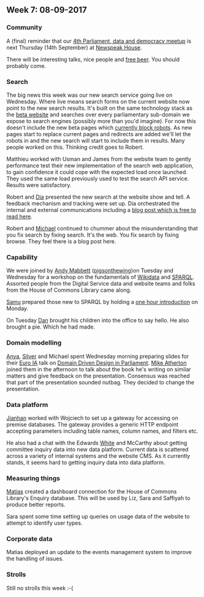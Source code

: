 ## Week 7: 08-09-2017

### Community

A (final) reminder that our [4th Parliament, data and democracy meetup](https://attending.io/events/parliament-data-and-democracy-meetup-4) is next Thursday (14th September) at [Newspeak House](https://www.nwspk.com/). 

There will be interesting talks, nice people and [free beer](https://www.howtogeek.com/howto/31717/what-do-the-phrases-free-speech-vs.-free-beer-really-mean/). You should probably come.

### Search

The big news this week was our new search service going live on Wednesday. Where live means search forms on the current website now point to the new search results. It's built on the same technology stack as the [beta website](https://beta.parliament.uk/) and searches over every parliamentary sub-domain we expose to search engines (possibly more than you'd imagine). For now this doesn't include the new beta pages which [currently block robots](http://www.robotstxt.org/robotstxt.html). As new pages start to replace current pages and redirects are added we'll let the robots in and the new search will start to include them in results. Many people worked on this. Thinking credit goes to Robert.

Matthieu worked with Usman and James from the website team to gently performance test their new implementation of the search web application, to gain confidence it could cope with the expected load once launched. They used the same load previously used to test the search API service. Results were satisfactory.

Robert and [Dia](https://twitter.com/DN78) presented the new search at the website show and tell. A feedback mechanism and tracking were set up. Dia orchestrated the internal and external communications including a [blog post which is free to read here](https://pds.blog.parliament.uk/2017/09/06/launching-the-new-search-service-on-parliament-uk/).

Robert and [Michael](https://twitter.com/fantasticlife) continued to chummer about the misunderstanding that you fix search by fixing search. It's the web. You fix search by fixing browse. They feel there is a blog post here.

### Capability

We were joined by [Andy Mabbett](https://twitter.com/pigsonthewing) ([pigsonthewing](https://www.wikidata.org/wiki/User:Pigsonthewing/2017-09))on Tuesday and Wednesday for a workshop on the fundamentals of [Wikidata](https://www.wikidata.org) and [SPARQL](https://en.wikipedia.org/wiki/SPARQL). Assorted people from the Digital Service data and website teams and folks from the House of Commons Library came along.

[Samu](https://twitter.com/langsamu) prepared those new to SPARQL by holding a [one hour introduction](https://twitter.com/langsamu/status/905163842589773824) on Monday.

On Tuesday [Dan](https://twitter.com/dasbarrett) brought his children into the office to say hello. He also brought a pie. Which he had made.

### Domain modelling

[Anya](https://twitter.com/bitten_), [Silver](https://twitter.com/silveroliver) and Michael spent Wednesday morning preparing slides for their [Euro IA](http://euroia.org/) talk on [Domain Driven Design in Parliament](http://euroia.org/sessions/domain-driven-design-at-uk-parliament). [Mike Atherton](https://twitter.com/mikeatherton) joined them in the afternoon to talk about the book he's writing on similar matters and give feedback on the presentation. Consensus was reached that part of the presentation sounded nutbag. They decided to change the presentation.

### Data platform

[Jianhan](https://twitter.com/jianhanzhu) worked with Wojciech to set up a gateway for accessing on premise databases. The gateway provides a generic HTTP endpoint accepting parameters including table names, column names, and filters etc.

He also had a chat with the Edwards [White](https://twitter.com/ewhitur) and McCarthy about getting committee inquiry data into new data platform. Current data is scattered across a variety of internal systems and the website CMS. As it currently stands, it seems hard to getting inquiry data into data platform.

### Measuring things

[Matias](https://twitter.com/matiasgermanico) created a dashboard connection for the House of Commons Library's Enquiry database. This will be used by Liz, Sara and Saffiyah to produce better reports.

Sara spent some time setting up queries on usage data of the website to attempt to identify user types.

### Corporate data

Matias deployed an update to the events management system to improve the handling of issues.


### Strolls

Still no strolls this week :-(



